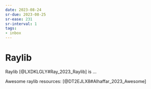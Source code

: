 ```yaml
---
date: 2023-08-24
sr-due: 2023-08-25
sr-ease: 231
sr-interval: 1
tags:
- inbox
---
```


# Raylib

Raylib [@LXDKLGLY#Ray_2023_Raylib] is ...

Awesome raylib resources: [@DT2EJLX8#Alhaffar_2023_Awesome]